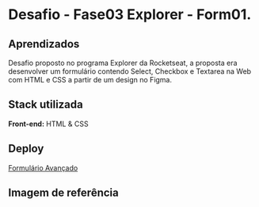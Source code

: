 # Desafio - Fase03 Explorer - Form01.


## Aprendizados

Desafio proposto no programa Explorer da Rocketseat, a proposta era desenvolver um formulário contendo Select, Checkbox e Textarea na Web com HTML e CSS a partir de um design no Figma.

## Stack utilizada

**Front-end:** HTML & CSS



## Deploy

 <a href="#" target="_blank">Formulário Avançado</a>

## Imagem de referência
 
